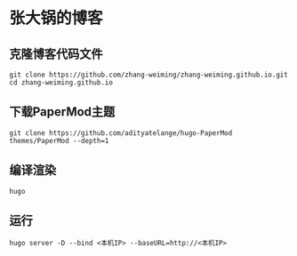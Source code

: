 # 张大锅的博客

## 克隆博客代码文件

``` shell
git clone https://github.com/zhang-weiming/zhang-weiming.github.io.git
cd zhang-weiming.github.io
```

## 下载PaperMod主题

``` shell
git clone https://github.com/adityatelange/hugo-PaperMod themes/PaperMod --depth=1
```

## 编译渲染

``` shell
hugo
```

## 运行

``` shell
hugo server -D --bind <本机IP> --baseURL=http://<本机IP>
```
